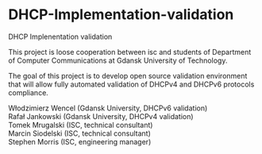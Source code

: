 DHCP-Implementation-validation
==============================

DHCP Implenentation validation


This project is loose cooperation between  isc and students of  Department of Computer Communications at  Gdansk University of Technology.

The goal of this project is to develop open source validation environment that will allow fully automated validation of  DHCPv4 and  DHCPv6 protocols compliance.


Włodzimierz Wencel (Gdansk University, DHCPv6 validation)<br>
Rafał Jankowski (Gdansk University, DHCPv4 validation)<br>
Tomek Mrugalski (ISC, technical consultant)<br>
Marcin Siodelski (ISC, technical consultant)<br>
Stephen Morris (ISC, engineering manager) <br>
